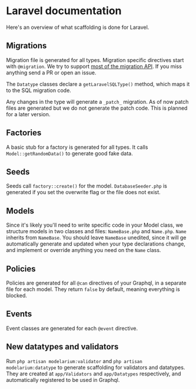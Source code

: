 # Laravel documentation

Here's an overview of what scaffolding is done for Laravel.

## Migrations

Migration file is generated for all types. Migration specific directives start with `@migration`. We try to support [most of the migration API](https://laravel.com/docs/7.x/migrations). If you miss anything send a PR or open an issue.

The `Datatype` classes declare a `getLaravelSQLType()` method, which maps it to the SQL migration code.

Any changes in the type will generate a `_patch_` migration. As of now patch files are generated but we do not generate the patch code. This is planned for a later version.

## Factories

A basic stub for a factory is generated for all types. It calls `Model::getRandomData()` to generate good fake data.

## Seeds

Seeds call `factory::create()` for the model. `DatabaseSeeder.php` is generated if you set the overwrite flag or the file does not exist.

## Models

Since it's likely you'll need to write specific code in your Model class, we structure models in two classes and files: `NameBase.php` and `Name.php`. `Name` inherits from `NameBase`. You should leave `NameBase` unedited, since it will ge automatically generate and updated when your type declarations change, and implement or override anything you need on the `Name` class.

## Policies

Policies are generated for all `@can` directives of your Graphql, in a separate file for each model. They return `false` by default, meaning everything is blocked.

## Events

Event classes are generated for each `@event` directive.

## New datatypes and validators

Run `php artisan modelarium:validator` and `php artisan modelarium:datatype` to generate scaffolding for validators and datatypes. They are created at `app/Validators` and `app/Datatypes` respectively, and automatically registered to be used in Graphql.
